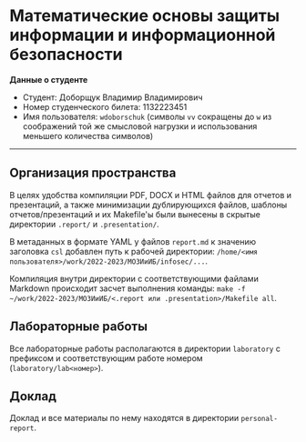 # Математические основы защиты информации и информационной безопасности

**Данные о студенте**

- Студент: Доборщук Владимир Владимирович
- Номер студенческого билета: 1132223451
- Имя пользователя: `wdoborschuk` (символы `vv` сокращены до `w` из соображений той же смысловой нагрузки и использования меньшего количества символов)

---

## Организация пространства

В целях удобства компиляции PDF, DOCX и HTML файлов для отчетов и презентаций, а также минимизации дублирующихся файлов, шаблоны отчетов/презентаций и их Makefile'ы были вынесены в скрытые директории `.report/` и `.presentation/`.

В метаданных в формате YAML у файлов `report.md` к значению заголовка `csl` добавлен путь к рабочей директории: `/home/<имя пользователя>/work/2022-2023/МОЗИиИБ/infosec/...`.

Компиляция внутри директории с соответствующими файлами Markdown происходит засчет выполнения команды: `make -f ~/work/2022-2023/МОЗИиИБ/<.report или .presentation>/Makefile all`.

## Лабораторные работы

Все лабораторные работы располагаются в директории `laboratory` с префиксом и соответствующим работе номером (`laboratory/lab<номер>`).

## Доклад 

Доклад и все материалы по нему находятся в директории `personal-report`.
